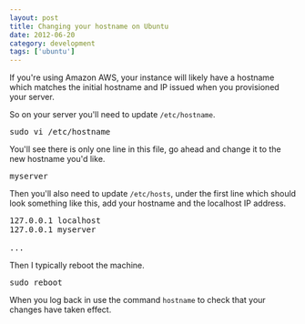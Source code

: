 ```yaml
---
layout: post
title: Changing your hostname on Ubuntu
date: 2012-06-20
category: development
tags: ['ubuntu']
---
```


If you're using Amazon AWS, your instance will likely have a hostname which matches the initial hostname and IP issued when you provisioned your server.

So on your server you'll need to update `/etc/hostname`.

<pre>
sudo vi /etc/hostname
</pre>

You'll see there is only one line in this file, go ahead and change it to the new hostname you'd like.

<pre>
myserver
</pre>

Then you'll also need to update `/etc/hosts`, under the first line which should look something like this, add your hostname and the localhost IP address.

<pre>
127.0.0.1 localhost
127.0.0.1 myserver

...
</pre>

Then I typically reboot the machine.

<pre>
sudo reboot
</pre>

When you log back in use the command `hostname` to check that your changes have taken effect.